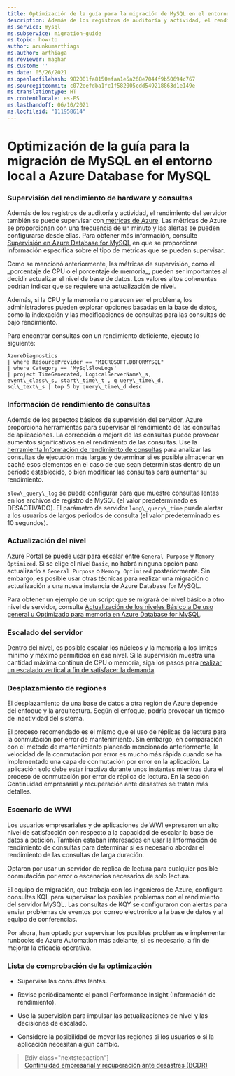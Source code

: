 ```yaml
---
title: Optimización de la guía para la migración de MySQL en el entorno local a Azure Database for MySQL
description: Además de los registros de auditoría y actividad, el rendimiento del servidor también se puede supervisar con métricas de Azure.
ms.service: mysql
ms.subservice: migration-guide
ms.topic: how-to
author: arunkumarthiags
ms.author: arthiaga
ms.reviewer: maghan
ms.custom: ''
ms.date: 05/26/2021
ms.openlocfilehash: 982001fa8150efaa1e5a268e7044f9b50694c767
ms.sourcegitcommit: c072eefdba1fc1f582005cdd549218863d1e149e
ms.translationtype: HT
ms.contentlocale: es-ES
ms.lasthandoff: 06/10/2021
ms.locfileid: "111958614"
---
```

# <a name="mysql-on-premises-to-azure-database-for-mysql-migration-guide-optimization"></a>Optimización de la guía para la migración de MySQL en el entorno local a Azure Database for MySQL

### <a name="monitoring-hardware-and-query-performance"></a>Supervisión del rendimiento de hardware y consultas

Además de los registros de auditoría y actividad, el rendimiento del servidor también se puede supervisar con[ métricas de Azure](../../azure-monitor/essentials/data-platform-metrics.md). Las métricas de Azure se proporcionan con una frecuencia de un minuto y las alertas se pueden configurarse desde ellas. Para obtener más información, consulte [Supervisión en Azure Database for MySQL](../concepts-monitoring.md) en que se proporciona información específica sobre el tipo de métricas que se pueden supervisar.

Como se mencionó anteriormente, las métricas de supervisión, como el \_porcentaje de CPU o el porcentaje de memoria\_, pueden ser importantes al decidir actualizar el nivel de base de datos. Los valores altos coherentes podrían indicar que se requiere una actualización de nivel.

Además, si la CPU y la memoria no parecen ser el problema, los administradores pueden explorar opciones basadas en la base de datos, como la indexación y las modificaciones de consultas para las consultas de bajo rendimiento.

Para encontrar consultas con un rendimiento deficiente, ejecute lo siguiente:

```
AzureDiagnostics
| where ResourceProvider == "MICROSOFT.DBFORMYSQL"
| where Category == 'MySqlSlowLogs'
| project TimeGenerated, LogicalServerName\_s, 
event\_class\_s, start\_time\_t , q uery\_time\_d, 
sql\_text\_s | top 5 by query\_time\_d desc
```

### <a name="query-performance-insight"></a>Información de rendimiento de consultas

Además de los aspectos básicos de supervisión del servidor, Azure proporciona herramientas para supervisar el rendimiento de las consultas de aplicaciones. La corrección o mejora de las consultas puede provocar aumentos significativos en el rendimiento de las consultas. Use la [herramienta Información de rendimiento de consultas](../concepts-query-performance-insight.md) para analizar las consultas de ejecución más largas y determinar si es posible almacenar en caché esos elementos en el caso de que sean deterministas dentro de un período establecido, o bien modificar las consultas para aumentar su rendimiento.

`slow\_query\_log` se puede configurar para que muestre consultas lentas en los archivos de registro de MySQL (el valor predeterminado es DESACTIVADO). El parámetro de servidor `long\_query\_time` puede alertar a los usuarios de largos periodos de consulta (el valor predeterminado es 10 segundos).

### <a name="upgrading-the-tier"></a>Actualización del nivel

Azure Portal se puede usar para escalar entre `General Purpose` y `Memory Optimized`. Si se elige el nivel `Basic`, no habrá ninguna opción para actualizarlo a `General Purpose` o `Memory Optimized` posteriormente. Sin embargo, es posible usar otras técnicas para realizar una migración o actualización a una nueva instancia de Azure Database for MySQL.

Para obtener un ejemplo de un script que se migrará del nivel básico a otro nivel de servidor, consulte [Actualización de los niveles Básico a De uso general u Optimizado para memoria en Azure Database for MySQL](https://techcommunity.microsoft.com/t5/azure-database-for-mysql/upgrade-from-basic-to-general-purpose-or-memory-optimized-tiers/ba-p/830404).

### <a name="scale-the-server"></a>Escalado del servidor

Dentro del nivel, es posible escalar los núcleos y la memoria a los límites mínimo y máximo permitidos en ese nivel. Si la supervisión muestra una cantidad máxima continua de CPU o memoria, siga los pasos para [realizar un escalado vertical a fin de satisfacer la demanda](https://techcommunity.microsoft.com/t5/azure-database-for-mysql/upgrade-from-basic-to-general-purpose-or-memory-optimized-tiers/ba-p/830404).

### <a name="moving-regions"></a>Desplazamiento de regiones

El desplazamiento de una base de datos a otra región de Azure depende del enfoque y la arquitectura. Según el enfoque, podría provocar un tiempo de inactividad del sistema.

El proceso recomendado es el mismo que el uso de réplicas de lectura para la conmutación por error de mantenimiento. Sin embargo, en comparación con el método de mantenimiento planeado mencionado anteriormente, la velocidad de la conmutación por error es mucho más rápida cuando se ha implementado una capa de conmutación por error en la aplicación. La aplicación solo debe estar inactiva durante unos instantes mientras dura el proceso de conmutación por error de réplica de lectura. En la sección Continuidad empresarial y recuperación ante desastres se tratan más detalles.

### <a name="wwi-scenario"></a>Escenario de WWI

Los usuarios empresariales y de aplicaciones de WWI expresaron un alto nivel de satisfacción con respecto a la capacidad de escalar la base de datos a petición. También estaban interesados en usar la Información de rendimiento de consultas para determinar si es necesario abordar el rendimiento de las consultas de larga duración.

Optaron por usar un servidor de réplica de lectura para cualquier posible conmutación por error o escenarios necesarios de solo lectura.

El equipo de migración, que trabaja con los ingenieros de Azure, configura consultas KQL para supervisar los posibles problemas con el rendimiento del servidor MySQL. Las consultas de KQY se configuraron con alertas para enviar problemas de eventos por correo electrónico a la base de datos y al equipo de conferencias.

Por ahora, han optado por supervisar los posibles problemas e implementar runbooks de Azure Automation más adelante, si es necesario, a fin de mejorar la eficacia operativa.

### <a name="optimization-checklist"></a>Lista de comprobación de la optimización

  - Supervise las consultas lentas.

  - Revise periódicamente el panel Performance Insight (Información de rendimiento).

  - Use la supervisión para impulsar las actualizaciones de nivel y las decisiones de escalado.

  - Considere la posibilidad de mover las regiones si los usuarios o si la aplicación necesitan algún cambio.  


> [!div class="nextstepaction"]  
> [Continuidad empresarial y recuperación ante desastres (BCDR)](./business-continuity-and-disaster-recovery.md)